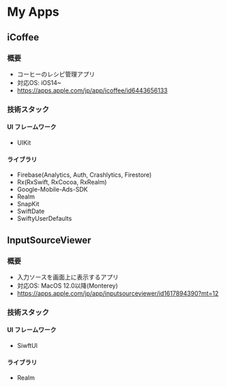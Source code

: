 # My Apps

## iCoffee
### 概要
- コーヒーのレシピ管理アプリ
- 対応OS: iOS14~
- https://apps.apple.com/jp/app/icoffee/id6443656133

### 技術スタック
#### UI フレームワーク
- UIKit

#### ライブラリ
- Firebase(Analytics, Auth, Crashlytics, Firestore)
- Rx(RxSwift, RxCocoa, RxRealm)
- Google-Mobile-Ads-SDK
- Realm
- SnapKit
- SwiftDate
- SwiftyUserDefaults

## InputSourceViewer
### 概要
- 入力ソースを画面上に表示するアプリ
- 対応OS: MacOS 12.0以降(Monterey)
- https://apps.apple.com/jp/app/inputsourceviewer/id1617894390?mt=12

### 技術スタック
#### UI フレームワーク
- SiwftUI

#### ライブラリ
- Realm
